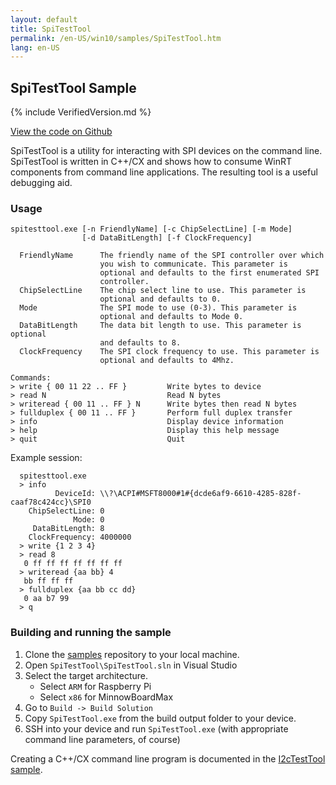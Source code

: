 ```yaml
---
layout: default
title: SpiTestTool
permalink: /en-US/win10/samples/SpiTestTool.htm
lang: en-US
---
```


## SpiTestTool Sample

{% include VerifiedVersion.md %}

[View the code on Github](https://github.com/ms-iot/samples/blob/develop/SpiTestTool/main.cpp)

SpiTestTool is a utility for interacting with SPI devices on the command
line. SpiTestTool is written in C++/CX and shows how to consume WinRT components
from command line applications. The resulting tool is a useful debugging aid.

### Usage

    spitesttool.exe [-n FriendlyName] [-c ChipSelectLine] [-m Mode]
                    [-d DataBitLength] [-f ClockFrequency]
    
      FriendlyName      The friendly name of the SPI controller over which
                        you wish to communicate. This parameter is 
                        optional and defaults to the first enumerated SPI
                        controller.
      ChipSelectLine    The chip select line to use. This parameter is
                        optional and defaults to 0.
      Mode              The SPI mode to use (0-3). This parameter is
                        optional and defaults to Mode 0.
      DataBitLength     The data bit length to use. This parameter is optional
                        and defaults to 8.
      ClockFrequency    The SPI clock frequency to use. This parameter is
                        optional and defaults to 4Mhz.
         
    Commands:
    > write { 00 11 22 .. FF }         Write bytes to device
    > read N                           Read N bytes
    > writeread { 00 11 .. FF } N      Write bytes then read N bytes
    > fullduplex { 00 11 .. FF }       Perform full duplex transfer
    > info                             Display device information
    > help                             Display this help message
    > quit                             Quit
                      
Example session:

      spitesttool.exe
      > info
              DeviceId: \\?\ACPI#MSFT8000#1#{dcde6af9-6610-4285-828f-caaf78c424cc}\SPI0
        ChipSelectLine: 0
                  Mode: 0
         DataBitLength: 8
        ClockFrequency: 4000000
      > write {1 2 3 4}
      > read 8
       0 ff ff ff ff ff ff ff
      > writeread {aa bb} 4
       bb ff ff ff
      > fullduplex {aa bb cc dd}
       0 aa b7 99
      > q

### Building and running the sample

1. Clone the [samples](https://github.com/ms-iot/samples)
   repository to your local machine. 
1. Open `SpiTestTool\SpiTestTool.sln` in Visual Studio
1. Select the target architecture.
   - Select `ARM` for Raspberry Pi
   - Select `x86` for MinnowBoardMax
1. Go to `Build -> Build Solution`
1. Copy `SpiTestTool.exe` from the build output folder to your device.
1. SSH into your device and run `SpiTestTool.exe` (with appropriate command
   line parameters, of course)

Creating a C++/CX command line program is documented in the
[I2cTestTool sample](I2cTestTool.htm).